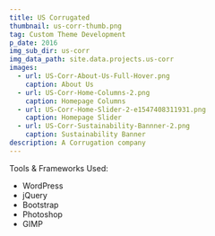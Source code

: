 ```yaml
---
title: US Corrugated
thumbnail: us-corr-thumb.png
tag: Custom Theme Development
p_date: 2016
img_sub_dir: us-corr
img_data_path: site.data.projects.us-corr
images:
  - url: US-Corr-About-Us-Full-Hover.png
    caption: About Us
  - url: US-Corr-Home-Columns-2.png
    caption: Homepage Columns
  - url: US-Corr-Home-Slider-2-e1547408311931.png
    caption: Homepage Slider
  - url: US-Corr-Sustainability-Bannner-2.png
    caption: Sustainability Banner
description: A Corrugation company
---
```


Tools & Frameworks Used:

* WordPress
* jQuery
* Bootstrap
* Photoshop
* GIMP

